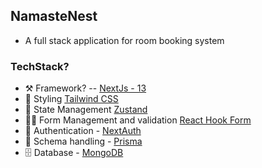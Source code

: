 ## NamasteNest

- A full stack application for room booking system

### TechStack?

- ⚒️ Framework? -- [NextJs - 13](https://nextjs.org/)
- 💅 Styling [Tailwind CSS](https://tailwindcss.com/)
- 🐻 State Management [Zustand](https://docs.pmnd.rs/zustand/getting-started/introduction)
- 🧾❌ Form Management and validation [React Hook Form](https://react-hook-form.com/get-started)
- 🔑 Authentication - [NextAuth](https://next-auth.js.org/)
- 📑 Schema handling - [Prisma](https://www.prisma.io/)
- 🗄️ Database - [MongoDB](https://www.mongodb.com/)
